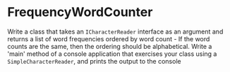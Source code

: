 # FrequencyWordCounter
Write a class that takes an `ICharacterReader` interface as an argument and returns a list of word frequencies ordered by word count   - If the word counts are the same, then the ordering should be alphabetical. Write a 'main' method of a console application that exercises your class using a `SimpleCharacterReader`, and prints the output to the console
